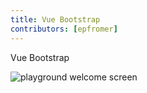 ```yaml
---
title: Vue Bootstrap
contributors: [epfromer]
---
```


Vue Bootstrap

![playground welcome screen](https://docs.nativescript.org/img/ns-common.png)


